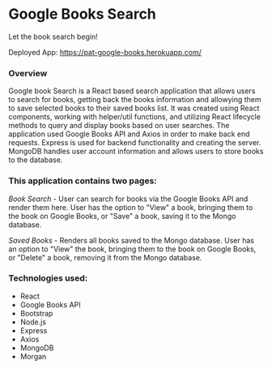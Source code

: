 # Google Books Search

Let the book search begin!

Deployed App: https://pat-google-books.herokuapp.com/

### Overview

Google book Search is a React based search application that allows users to search for books, getting back the books information and allowying them to save selected books to their saved books list. It was created using React components, working with helper/util functions, and utilizing React lifecycle methods to query and display books based on user searches. 
The application used Google Books API and Axios in order to make back end requests. Express is used for backend functionality and creating the server. MongoDB handles user account information and allows users to store books to the database.  


### This application contains two pages:

  *Book Search* - User can search for books via the Google Books API and render them here. User has the option to "View" a book, bringing them to the book on Google Books, or "Save" a book, saving it to the Mongo database.

  *Saved Books* - Renders all books saved to the Mongo database. User has an option to "View" the book, bringing them to the book on Google Books, or "Delete" a book, removing it from the Mongo database.

### Technologies used:

* React
* Google Books API
* Bootstrap
* Node.js
* Express
* Axios
* MongoDB
* Morgan


